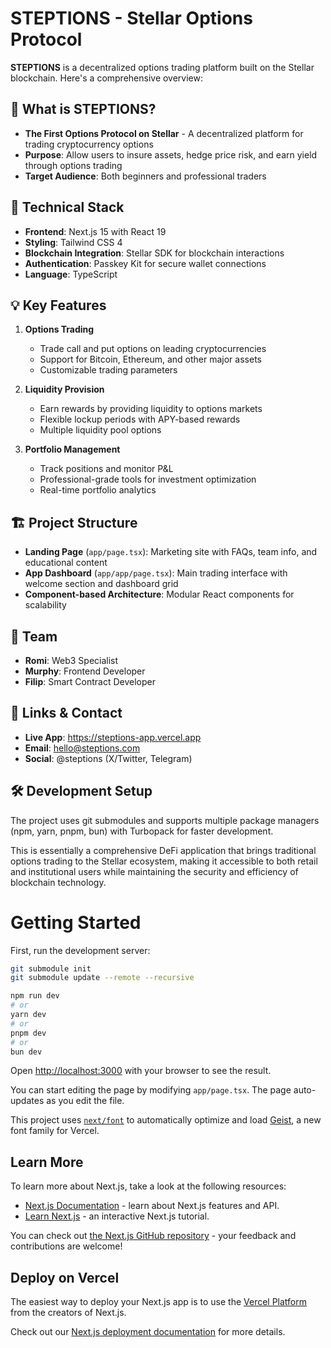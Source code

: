 # STEPTIONS - Stellar Options Protocol

**STEPTIONS** is a decentralized options trading platform built on the Stellar blockchain. Here's a comprehensive overview:

## 🚀 **What is STEPTIONS?**
- **The First Options Protocol on Stellar** - A decentralized platform for trading cryptocurrency options
- **Purpose**: Allow users to insure assets, hedge price risk, and earn yield through options trading
- **Target Audience**: Both beginners and professional traders

## 🔧 **Technical Stack**
- **Frontend**: Next.js 15 with React 19
- **Styling**: Tailwind CSS 4
- **Blockchain Integration**: Stellar SDK for blockchain interactions
- **Authentication**: Passkey Kit for secure wallet connections
- **Language**: TypeScript

## 💡 **Key Features**

1. **Options Trading**
    - Trade call and put options on leading cryptocurrencies
    - Support for Bitcoin, Ethereum, and other major assets
    - Customizable trading parameters

2. **Liquidity Provision**
    - Earn rewards by providing liquidity to options markets
    - Flexible lockup periods with APY-based rewards
    - Multiple liquidity pool options

3. **Portfolio Management**
    - Track positions and monitor P&L
    - Professional-grade tools for investment optimization
    - Real-time portfolio analytics

## 🏗️ **Project Structure**
- **Landing Page** (`app/page.tsx`): Marketing site with FAQs, team info, and educational content
- **App Dashboard** (`app/app/page.tsx`): Main trading interface with welcome section and dashboard grid
- **Component-based Architecture**: Modular React components for scalability

## 👥 **Team**
- **Romi**: Web3 Specialist
- **Murphy**: Frontend Developer
- **Filip**: Smart Contract Developer

## 🔗 **Links & Contact**
- **Live App**: https://steptions-app.vercel.app
- **Email**: hello@steptions.com
- **Social**: @steptions (X/Twitter, Telegram)

## 🛠️ **Development Setup**
The project uses git submodules and supports multiple package managers (npm, yarn, pnpm, bun) with Turbopack for faster development.

This is essentially a comprehensive DeFi application that brings traditional options trading to the Stellar ecosystem, making it accessible to both retail and institutional users while maintaining the security and efficiency of blockchain technology.

# Getting Started

First, run the development server:

```bash
git submodule init
git submodule update --remote --recursive

npm run dev
# or
yarn dev
# or
pnpm dev
# or
bun dev
```

Open [http://localhost:3000](http://localhost:3000) with your browser to see the result.

You can start editing the page by modifying `app/page.tsx`. The page auto-updates as you edit the file.

This project uses [`next/font`](https://nextjs.org/docs/app/building-your-application/optimizing/fonts) to automatically optimize and load [Geist](https://vercel.com/font), a new font family for Vercel.

## Learn More

To learn more about Next.js, take a look at the following resources:

- [Next.js Documentation](https://nextjs.org/docs) - learn about Next.js features and API.
- [Learn Next.js](https://nextjs.org/learn) - an interactive Next.js tutorial.

You can check out [the Next.js GitHub repository](https://github.com/vercel/next.js) - your feedback and contributions are welcome!

## Deploy on Vercel

The easiest way to deploy your Next.js app is to use the [Vercel Platform](https://vercel.com/new?utm_medium=default-template&filter=next.js&utm_source=create-next-app&utm_campaign=create-next-app-readme) from the creators of Next.js.

Check out our [Next.js deployment documentation](https://nextjs.org/docs/app/building-your-application/deploying) for more details.
